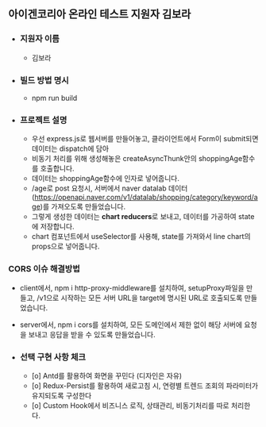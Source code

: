 

## 아이겐코리아 온라인 테스트 지원자 김보라

- ### 지원자 이름 
  - 김보라
- ### 빌드 방법 명시
  - npm run build
- ### 프로젝트 설명
  - 우선 express.js로 웹서버를 만들어놓고, 클라이언트에서 Form이 submit되면 데이터는 dispatch에 담아
  -  비동기 처리를 위해 생성해놓은 createAsyncThunk안의 shoppingAge함수를 호출합니다.
  - 데이터는 shoppingAge함수에 인자로 넣어줍니다.
  - /age로 post 요청시, 서버에서 naver datalab 데이터(https://openapi.naver.com/v1/datalab/shopping/category/keyword/age)를 가져오도록 만들었습니다. <br />
  - 그렇게 생성한 데이터는 **chart reducers**로 보내고, 데이터를 가공하여 state에 저장합니다.
  - chart 컴포넌트에서 useSelector를 사용해, state를 가져와서 line chart의 props으로 넣어줍니다.

### CORS 이슈 해결방법
- client에서, npm i http-proxy-middleware를 설치하여, setupProxy파일을 만들고, /v1으로 시작하는 모든 서버 URL을 target에 명시된 URL로 호출되도록 만들었습니다.
- server에서, npm i cors를 설치하여, 모든 도메인에서 제한 없이 해당 서버에 요청을 보내고 응답을 받을 수 있도록 만들었습니다.

- ### 선택 구현 사항 체크 <br />
  - [o]  Antd를 활용하여 화면을 꾸민다 (디자인은 자유)  <br />
  - [o]  Redux-Persist를 활용하여 새로고침 시, 연령별 트렌드 조회의 파라미터가 유지되도록 구성한다  <br />
  - [o]  Custom Hook에서 비즈니스 로직, 상태관리, 비동기처리를 따로 처리한다.  <br />
